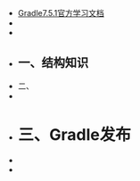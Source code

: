 - [Gradle7.5.1官方学习文档](https://docs.gradle.org/current/userguide/dependency_management.html)
-
-
- 一、结构知识
	-
- 二、
-
- # 三、Gradle发布
-
-